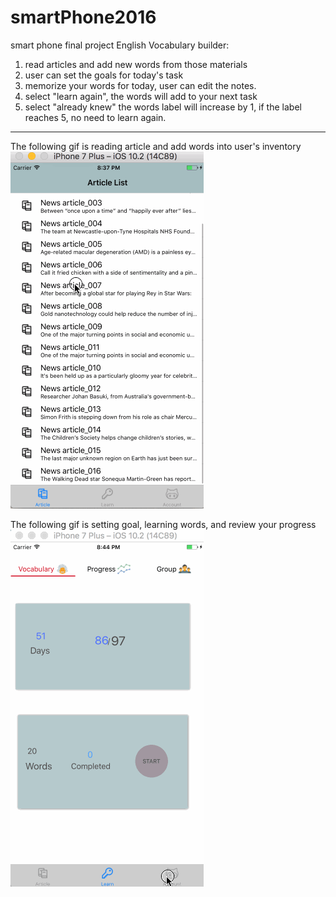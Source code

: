 # smartPhone2016
smart phone final project
English Vocabulary builder:
  1. read articles and add new words from those materials
  2. user can set the goals for today's task
  3. memorize your words for today, user can edit the notes.
  4. select "learn again", the words will add to your next task
  5. select "already knew" the words label will increase by 1, if the label reaches 5, no need to learn again.
------------------------------------------------------------------------------------------------------------------------

  The following gif is reading article and add words into user's inventory
  ![img](https://github.com/FeifeifeiGit/smartPhone2016/blob/master/vocabularyBuilder-1.gif)
  
  The following gif is setting goal, learning words, and review your progress
  ![img](https://github.com/FeifeifeiGit/smartPhone2016/blob/master/vocabularyBuilder-2.gif)
